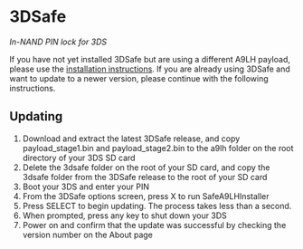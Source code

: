 # 3DSafe
*In-NAND PIN lock for 3DS*

If you have not yet installed 3DSafe but are using a different A9LH payload, please use the [installation instructions](INSTALLATION.md). If you are already using 3DSafe and want to update to a newer version, please continue with the following instructions.

## Updating
1. Download and extract the latest 3DSafe release, and copy payload_stage1.bin and payload_stage2.bin to the a9lh folder on the root directory of your 3DS SD card
2. Delete the 3dsafe folder on the root of your SD card, and copy the 3dsafe folder from the 3DSafe release to the root of your SD card
3. Boot your 3DS and enter your PIN
4. From the 3DSafe options screen, press X to run SafeA9LHInstaller
5. Press SELECT to begin updating. The process takes less than a second.
6. When prompted, press any key to shut down your 3DS
7. Power on and confirm that the update was successful by checking the version number on the About page
